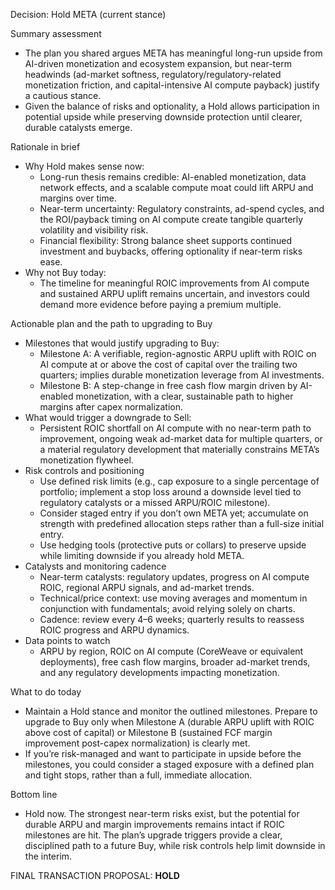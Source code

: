 Decision: Hold META (current stance)

Summary assessment
- The plan you shared argues META has meaningful long-run upside from AI-driven monetization and ecosystem expansion, but near-term headwinds (ad-market softness, regulatory/regulatory-related monetization friction, and capital-intensive AI compute payback) justify a cautious stance.
- Given the balance of risks and optionality, a Hold allows participation in potential upside while preserving downside protection until clearer, durable catalysts emerge.

Rationale in brief
- Why Hold makes sense now:
  - Long-run thesis remains credible: AI-enabled monetization, data network effects, and a scalable compute moat could lift ARPU and margins over time.
  - Near-term uncertainty: Regulatory constraints, ad-spend cycles, and the ROI/payback timing on AI compute create tangible quarterly volatility and visibility risk.
  - Financial flexibility: Strong balance sheet supports continued investment and buybacks, offering optionality if near-term risks ease.
- Why not Buy today:
  - The timeline for meaningful ROIC improvements from AI compute and sustained ARPU uplift remains uncertain, and investors could demand more evidence before paying a premium multiple.

Actionable plan and the path to upgrading to Buy
- Milestones that would justify upgrading to Buy:
  - Milestone A: A verifiable, region-agnostic ARPU uplift with ROIC on AI compute at or above the cost of capital over the trailing two quarters; implies durable monetization leverage from AI investments.
  - Milestone B: A step-change in free cash flow margin driven by AI-enabled monetization, with a clear, sustainable path to higher margins after capex normalization.
- What would trigger a downgrade to Sell:
  - Persistent ROIC shortfall on AI compute with no near-term path to improvement, ongoing weak ad-market data for multiple quarters, or a material regulatory development that materially constrains META’s monetization flywheel.
- Risk controls and positioning
  - Use defined risk limits (e.g., cap exposure to a single percentage of portfolio; implement a stop loss around a downside level tied to regulatory catalysts or a missed ARPU/ROIC milestone).
  - Consider staged entry if you don’t own META yet; accumulate on strength with predefined allocation steps rather than a full-size initial entry.
  - Use hedging tools (protective puts or collars) to preserve upside while limiting downside if you already hold META.
- Catalysts and monitoring cadence
  - Near-term catalysts: regulatory updates, progress on AI compute ROIC, regional ARPU signals, and ad-market trends.
  - Technical/price context: use moving averages and momentum in conjunction with fundamentals; avoid relying solely on charts.
  - Cadence: review every 4–6 weeks; quarterly results to reassess ROIC progress and ARPU dynamics.
- Data points to watch
  - ARPU by region, ROIC on AI compute (CoreWeave or equivalent deployments), free cash flow margins, broader ad-market trends, and any regulatory developments impacting monetization.

What to do today
- Maintain a Hold stance and monitor the outlined milestones. Prepare to upgrade to Buy only when Milestone A (durable ARPU uplift with ROIC above cost of capital) or Milestone B (sustained FCF margin improvement post-capex normalization) is clearly met.
- If you’re risk-managed and want to participate in upside before the milestones, you could consider a staged exposure with a defined plan and tight stops, rather than a full, immediate allocation.

Bottom line
- Hold now. The strongest near-term risks exist, but the potential for durable ARPU and margin improvements remains intact if ROIC milestones are hit. The plan’s upgrade triggers provide a clear, disciplined path to a future Buy, while risk controls help limit downside in the interim.

FINAL TRANSACTION PROPOSAL: **HOLD**